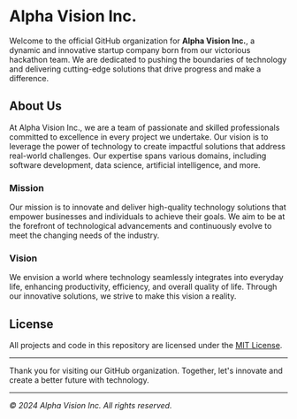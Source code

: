 # Alpha Vision Inc.

Welcome to the official GitHub organization for **Alpha Vision Inc.**, a dynamic and innovative startup company born from our victorious hackathon team. We are dedicated to pushing the boundaries of technology and delivering cutting-edge solutions that drive progress and make a difference.

## About Us

At Alpha Vision Inc., we are a team of passionate and skilled professionals committed to excellence in every project we undertake. Our vision is to leverage the power of technology to create impactful solutions that address real-world challenges. Our expertise spans various domains, including software development, data science, artificial intelligence, and more.

### Mission
Our mission is to innovate and deliver high-quality technology solutions that empower businesses and individuals to achieve their goals. We aim to be at the forefront of technological advancements and continuously evolve to meet the changing needs of the industry.

### Vision
We envision a world where technology seamlessly integrates into everyday life, enhancing productivity, efficiency, and overall quality of life. Through our innovative solutions, we strive to make this vision a reality.

## License

All projects and code in this repository are licensed under the [MIT License](LICENSE).

---

Thank you for visiting our GitHub organization. Together, let's innovate and create a better future with technology.

---

*© 2024 Alpha Vision Inc. All rights reserved.*
